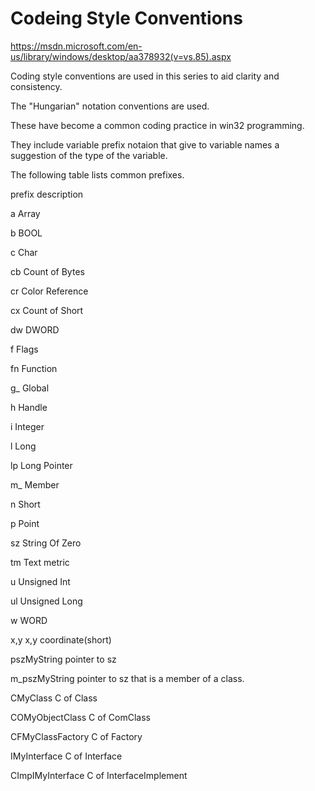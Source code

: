 # Codeing Style Conventions

https://msdn.microsoft.com/en-us/library/windows/desktop/aa378932(v=vs.85).aspx

Coding style conventions are used in this series to aid clarity and consistency.

The "Hungarian" notation conventions are used.

These have become a common coding practice in win32 programming.

They include variable prefix notaion that give to variable names a suggestion of the type of the variable.

The following table lists common prefixes.

prefix description

a   Array

b   BOOL

c   Char

cb  Count of Bytes

cr  Color Reference

cx  Count of Short

dw  DWORD

f   Flags

fn  Function

g_  Global

h   Handle

i   Integer

l   Long

lp  Long Pointer

m_  Member

n   Short

p   Point

sz  String Of Zero

tm  Text metric

u   Unsigned Int

ul  Unsigned Long

w   WORD

x,y x,y coordinate(short)

pszMyString       pointer to sz

m_pszMyString     pointer to sz that is a member of a class.

CMyClass          C of Class

COMyObjectClass   C of ComClass

CFMyClassFactory  C of Factory

IMyInterface      C of Interface

CImpIMyInterface  C of InterfaceImplement




































